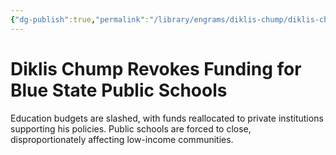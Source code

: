 ```yaml
---
{"dg-publish":true,"permalink":"/library/engrams/diklis-chump/diklis-chump-revokes-funding-for-blue-state-public-schools/"}
---
```


# Diklis Chump Revokes Funding for Blue State Public Schools
Education budgets are slashed, with funds reallocated to private institutions supporting his policies. 
Public schools are forced to close, disproportionately affecting low-income communities.
